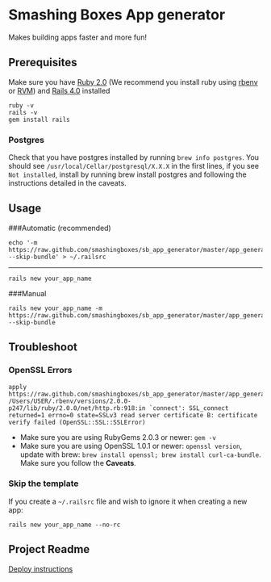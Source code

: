 # Smashing Boxes App generator
Makes building apps faster and more fun!

## Prerequisites
Make sure you have [Ruby 2.0](http://www.ruby-lang.org/en/) (We recommend you install ruby using [rbenv](https://github.com/sstephenson/rbenv) or [RVM](https://github.com/sstephenson/rbenv)) and [Rails 4.0](http://rubyonrails.org/) installed
```
ruby -v
rails -v
gem install rails
```

### Postgres
Check that you have postgres installed by running `brew info postgres`. You should see `/usr/local/Cellar/postgresql/X.X.X` in the first lines, if you see `Not installed`, install by running brew install postgres and following the instructions detailed in the caveats.

## Usage
###Automatic (recommended)
```
echo '-m https://raw.github.com/smashingboxes/sb_app_generator/master/app_generator.rb --skip-bundle' > ~/.railsrc
```
---
```
rails new your_app_name
```

###Manual
```
rails new your_app_name -m https://raw.github.com/smashingboxes/sb_app_generator/master/app_generator.rb --skip-bundle
```

## Troubleshoot
### OpenSSL Errors
```
apply  https://raw.github.com/smashingboxes/sb_app_generator/master/app_generator.rb
/Users/USER/.rbenv/versions/2.0.0-p247/lib/ruby/2.0.0/net/http.rb:918:in `connect': SSL_connect returned=1 errno=0 state=SSLv3 read server certificate B: certificate verify failed (OpenSSL::SSL::SSLError)
```

- Make sure you are using RubyGems 2.0.3 or newer: `gem -v`
- Make sure you are using OpenSSL 1.0.1 or newer: `openssl version`, update with brew: `brew install openssl; brew install curl-ca-bundle`. Make sure you follow the **Caveats**.

### Skip the template
If you create a `~/.railsrc` file and wish to ignore it when creating a new app:
```
rails new your_app_name --no-rc
```

## Project Readme
[Deploy instructions](https://github.com/smashingboxes/sb_app_generator/blob/master/templates/README.md)
